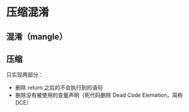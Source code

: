 # 压缩混淆

## 混淆（mangle）

## 压缩

只实现两部分：

- 删除 return 之后的不会执行到的语句
- 删除没有被使用的变量声明（死代码删除 Dead Code Elemation，简称 DCE）

